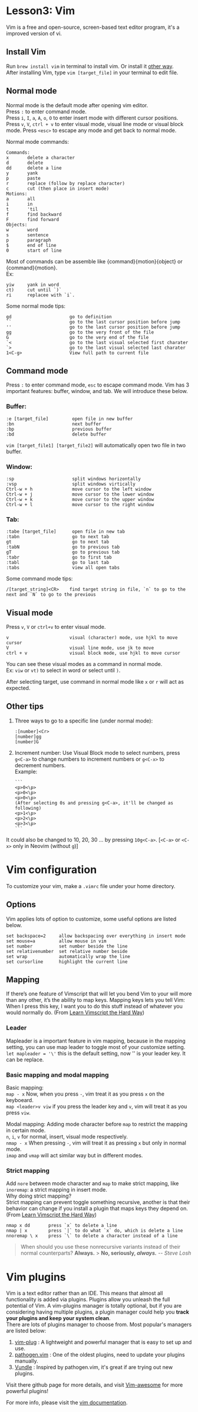 # Lesson3: Vim

Vim is a free and open-source, screen-based text editor program, it's a improved version of vi.

## Install Vim

Run `brew install vim` in terminal to install vim. Or install it [other way](https://www.vim.org/download.php).  
After installing Vim, type `vim [target_file]` in your terminal to edit file.

## Normal mode

Normal mode is the default mode after opening vim editor.  
Press `:` to enter command mode.  
Press `i`, `I`, `a`, `A`, `o`, `O` to enter insert mode with different cursor positions.
Press `v`, `V`, `ctrl + v` to enter visual mode, visual line mode or visual block mode.
Press `<esc>` to escape any mode and get back to normal mode.

Normal mode commands:

```
Commands:
x       delete a character
d       delete
dd      delete a line
y       yank
p       paste
r       replace (follow by replace character)
c       cut (then place in insert mode)
Motions:
a       all
i       in
t       'til
f       find backward
F       find forward
Objects:
w       word
s       sentence
p       paragraph
$       end of line
0       start of line
```

Most of commands can be assemble like {command}{motion}{object} or {command}{motion}.  
Ex:

```
yiw     yank in word
ct)     cut until `)`
ri      replacee with `i`.
```

Some normal mode tips:

```
gd                      go to definition
``                      go to the last cursor position before jump
''                      go to the last cursor position before jump
gg                      go to the very front of the file
G                       go to the very end of the file
`<                      go to the last visual selected first charater
`>                      go to the last visual selected last charater
1<C-g>                  View full path to current file
```

## Command mode

Press `:` to enter command mode, `esc` to escape command mode.
Vim has 3 important features: buffer, window, and tab. We will introduce these below.

### Buffer:

```
:e [target_file]         open file in new buffer
:bn                      next buffer
:bp                      previous buffer
:bd                      delete buffer
```

`vim [target_file1] [target_file2]` will automatically open two file in two buffer.

### Window:

```
:sp                      split windows horizontally
:vsp                     split windows virtically
Ctrl-w + h               move cursor to the left window
Ctrl-w + j               move cursor to the lower window
Ctrl-w + k               move cursor to the upper window
Ctrl-w + l               move cursor to the right window
```

### Tab:

```
:tabe [target_file]      open file in new tab
:tabn                    go to next tab
gt                       go to next tab
:tabN                    go to previous tab
gT                       go to previous tab
:tabr                    go to first tab
:tabl                    go to last tab
:tabs                    view all open tabs
```

Some command mode tips:

```
/[target_string]<CR>    find target string in file, `n` to go to the next and `N` to go to the previous
```

## Visual mode

Press `v`, `V` or `ctrl+v` to enter visual mode.

```
v                       visual (character) mode, use hjkl to move cursor
V                       visual line mode, use jk to move
ctrl + v                visual block mode, use hjkl to move cursor
```

You can see these visual modes as a command in normal mode.  
Ex: `viw` or `vt)` to select in word or select until `)`.

After selecting target, use command in normal mode like `x` or `r` will act as expected.

## Other tips

1.  Three ways to go to a specific line (under normal mode):

    ```
    :[number]<Cr>
    [number]gg
    [number]G
    ```

2.  Increment number:
    Use Visual Block mode to select numbers, press `g<C-a>` to change numbers to increment numbers or `g<C-x>` to decrement numbers.  
    Example:

        ```
        <p>0<\p>
        <p>0<\p>
        <p>0<\p>
        (After selecting 0s and pressing g<C-a>, it'll be changed as following)
        <p>1<\p>
        <p>2<\p>
        <p>3<\p>
        ```

It could also be changed to 10, 20, 30 ... by pressing `10g<C-a>`. [`<C-a>` or `<C-x>` only in Neovim (without `g`)] 

# Vim configuration

To customize your vim, make a `.vimrc` file under your home directory.

## Options

Vim applies lots of option to customize, some useful options are listed below.

```
set backspace=2		allow backspacing over everything in insert mode
set mouse=a	    	allow mouse in vim
set number	    	set number beside the line
set relativenumber 	set relative number beside
set wrap 	    	automatically wrap the line
set cursorline		highlight the current line
```

## Mapping

If there’s one feature of Vimscript that will let you bend Vim to your will more than any other, it’s the ability to map keys. Mapping keys lets you tell Vim:
When I press this key, I want you to do this stuff instead of whatever you would normally do.
(From [Learn Vimscript the Hard Way](https://learnvimscriptthehardway.stevelosh.com))

### Leader

Mapleader is a important feature in vim mapping, because in the mapping setting, you can use map leader to toggle most of your customize setting.  
`let mapleader = '\'` this is the default setting, now '\' is your leader key. It can be replace.

### Basic mapping and modal mapping

Basic mapping:  
`map - x` Now, when you press `-`, vim treat it as you press `x` on the keyboeard.  
`map <leader>v viw` if you press the leader key and `v`, vim will treat it as you press `viw`.

Modal mapping:
Adding mode character before `map` to restrict the mapping in certain mode.  
`n`, `i`, `v` for normal, insert, visual mode respectively.  
`nmap - x` When pressing `-`, vim will treat it as pressing `x` but only in normal mode.  
`imap` and `vmap` will act similar way but in different modes.

### Strict mapping

Add `nore` between mode character and `map` to make strict mapping, like `inoremap`: a strict mapping in insert mode.  
Why doing strict mapping?  
Strict mapping can prevent toggle something recursive, another is that their behavior can change if you install a plugin that maps keys they depend on. (From [Learn Vimscript the Hard Way](https://learnvimscriptthehardway.stevelosh.com))

```
nmap x dd       press `x` to delete a line
nmap | x        press `|` to do what `x` do, which is delete a line
nnoremap \ x    press `\` to delete a character instead of a line
```

> When should you use these nonrecursive variants instead of their normal counterparts?
> **Always.** > **No, seriously, _always._**
> -- _Steve Losh_

# Vim plugins

Vim is a text editor rather than an IDE. This means that almost all functionality is added via plugins. Plugins allow you unleash the full potential of Vim.
A vim-plugins manager is totally optional, but if you are considering having multiple plugins, a plugin manager could help you **track your plugins and keep your system clean**.  
There are lots of plugins manager to choose from. Most popular's managers are listed below:

1. [vim-plug](https://github.com/junegunn/vim-plug) : A lightweight and powerful manager that is easy to set up and use.
2. [pathogen.vim](https://github.com/tpope/vim-pathogen) : One of the oldest plugins, need to update your plugins manually.
3. [Vundle](https://github.com/VundleVim/Vundle.vim) : Inspired by pathogen.vim, it's great if are trying out new plugins.

Visit there github page for more details, and visit [Vim-awesome](https://vimawesome.com) for more powerful plugins!

For more info, please visit the [vim documentation](https://www.vim.org/docs.php).
